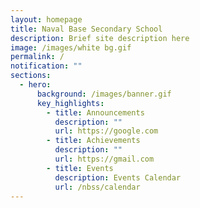 ```yaml
---
layout: homepage
title: Naval Base Secondary School
description: Brief site description here
image: /images/white bg.gif
permalink: /
notification: ""
sections:
  - hero:
      background: /images/banner.gif
      key_highlights:
        - title: Announcements
          description: ""
          url: https://google.com
        - title: Achievements
          description: ""
          url: https://gmail.com
        - title: Events
          description: Events Calendar
          url: /nbss/calendar
---
```

